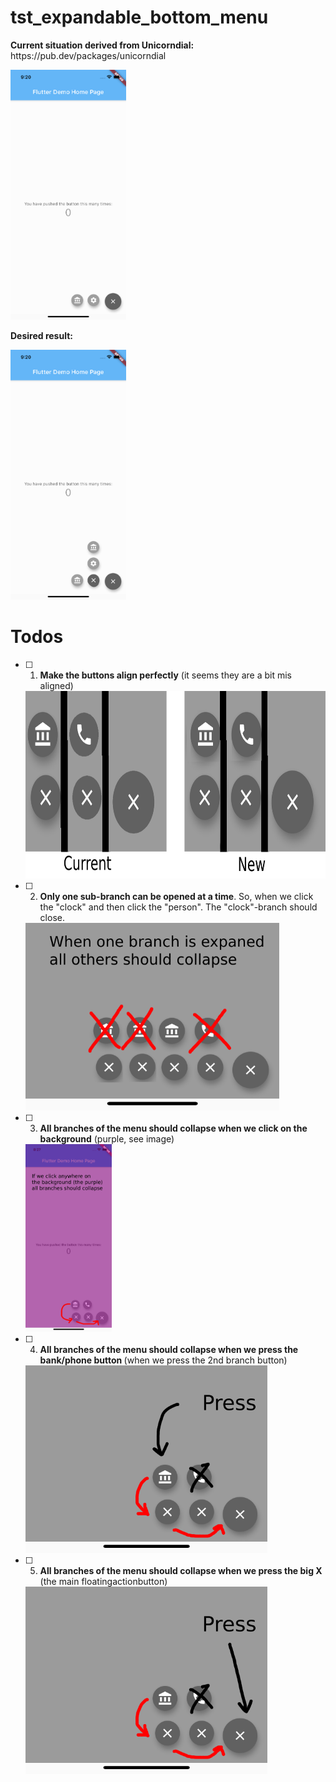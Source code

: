 # tst_expandable_bottom_menu
<div class="image123">
    <div class="imgContainer">
        <p>
            		<b>Current situation derived from Unicorndial:</b>
            		<br> https://pub.dev/packages/unicorndial
            	</p>
          	<img src="images/Start.png" height="400">
    </div>
    <div class="imgContainer">
        <p>
              		<b>Desired result:</b>
              	</p>
          	<img src="images/Result.png" height="400">
    </div>
    
</div>



# Todos
- [ ] 1. <b>Make the buttons align perfectly</b> (it seems they are a bit mis aligned)
    <div class="imgContainer">
        <img src="images/todo_1.png" height="300">
    </div>
- [ ] 2. <b>Only one sub-branch can be opened at a time</b>. So, when we click the "clock" and then click the "person". 
         The "clock"-branch should close. 
  <div class="imgContainer">
          <img src="images/todo_22.png" height="300">
  </div>
- [ ] 3. <b>All branches of the menu should collapse when we click on the background</b> (purple, see image)
    <div class="imgContainer">
            <img src="images/todo_3.png" height="300">
    </div>
- [ ] 4. <b>All branches of the menu should collapse when we press the bank/phone button </b>(when we press the 2nd branch button)
    <div class="imgContainer">
            <img src="images/todo_5.png" height="300">
    </div>
- [ ] 5. <b>All branches of the menu should collapse when we press the big X</b> (the main floatingactionbutton)
    <div class="imgContainer">
          <img src="images/todo_6.png" height="300">
    </div>